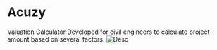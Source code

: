 # Acuzy
Valuation Calculator
Developed for civil engineers to calculate project amount based on several factors.
![Desc](https://github.com/FebinRukfan/Acuzy/acuzy.jpeg)

